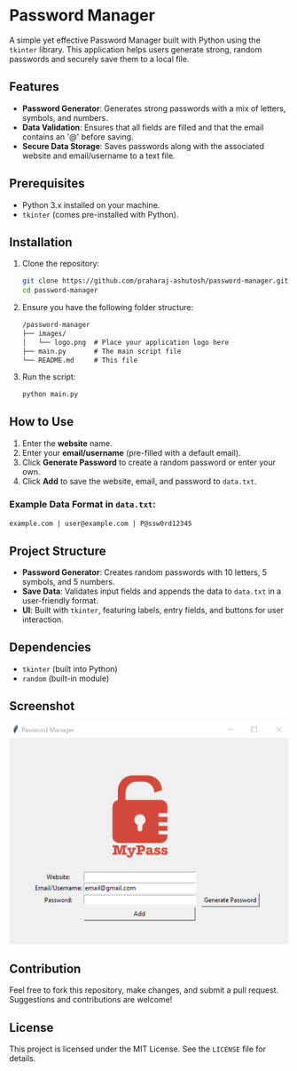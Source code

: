 # Password Manager

A simple yet effective Password Manager built with Python using the `tkinter` library. This application helps users generate strong, random passwords and securely save them to a local file.

## Features
- **Password Generator**: Generates strong passwords with a mix of letters, symbols, and numbers.
- **Data Validation**: Ensures that all fields are filled and that the email contains an '@' before saving.
- **Secure Data Storage**: Saves passwords along with the associated website and email/username to a text file.

## Prerequisites
- Python 3.x installed on your machine.
- `tkinter` (comes pre-installed with Python).

## Installation
1. Clone the repository:
   ```bash
   git clone https://github.com/praharaj-ashutosh/password-manager.git
   cd password-manager
   ```
2. Ensure you have the following folder structure:
   ```
   /password-manager
   ├── images/
   │   └── logo.png  # Place your application logo here
   ├── main.py       # The main script file
   └── README.md     # This file
   ```

3. Run the script:
   ```bash
   python main.py
   ```

## How to Use
1. Enter the **website** name.
2. Enter your **email/username** (pre-filled with a default email).
3. Click **Generate Password** to create a random password or enter your own.
4. Click **Add** to save the website, email, and password to `data.txt`.

### Example Data Format in `data.txt`:
```
example.com | user@example.com | P@ssw0rd12345
```

## Project Structure
- **Password Generator**: Creates random passwords with 10 letters, 5 symbols, and 5 numbers.
- **Save Data**: Validates input fields and appends the data to `data.txt` in a user-friendly format.
- **UI**: Built with `tkinter`, featuring labels, entry fields, and buttons for user interaction.

## Dependencies
- `tkinter` (built into Python)
- `random` (built-in module)

## Screenshot
![App UI](images/screenshot.png)

## Contribution
Feel free to fork this repository, make changes, and submit a pull request. Suggestions and contributions are welcome!

## License
This project is licensed under the MIT License. See the `LICENSE` file for details.
